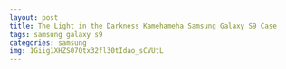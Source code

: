 ```yaml
---
layout: post
title: The Light in the Darkness Kamehameha Samsung Galaxy S9 Case
tags: samsung galaxy s9
categories: samsung
img: 1Giig1XHZS07Qtx32fl30tIdao_sCVUtL
---
```

